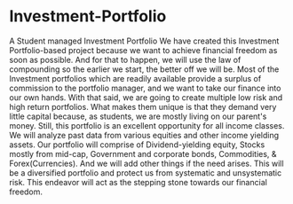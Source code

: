 # Investment-Portfolio
A Student managed Investment Portfolio
We have created this Investment Portfolio-based project because we want to achieve financial freedom as soon as possible. And for that to happen, we will use the law of compounding so the earlier we start, the better off we will be. 
Most of the Investment portfolios which are readily available provide a surplus of commission to the portfolio manager, and we want to take our finance into our own hands.
With that said, we are going to create multiple low risk and high return portfolios. What makes them unique is that they demand very little capital because, as students, we are mostly living on our parent's money. Still, this portfolio is an excellent opportunity for all income classes.
We will analyze past data from various equities and other income yielding assets. Our portfolio will comprise of
Dividend-yielding equity,
Stocks mostly from mid-cap,
Government and corporate bonds,
Commodities,
& Forex(Currencies).
And we will add other things if the need arises.
This will be a diversified portfolio and protect us from systematic and unsystematic risk. This endeavor will act as the stepping stone towards our financial freedom.
